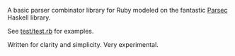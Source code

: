 A basic parser combinator library for Ruby modeled on the fantastic [Parsec](http://www.haskell.org/haskellwiki/Parsec) Haskell library.

See [test/test.rb](http://github.com/vito/parby/blob/master/test/test.rb) for examples.

Written for clarity and simplicity. Very experimental.

